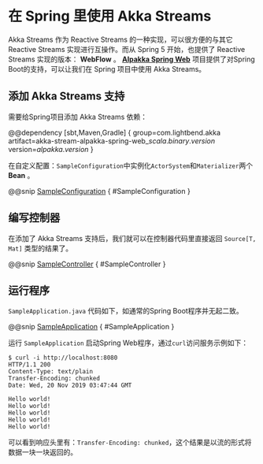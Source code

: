 # 在 Spring 里使用 Akka Streams

Akka Streams 作为 Reactive Streams 的一种实现，可以很方便的与其它 Reactive Streams 实现进行互操作。而从 Spring 5 开始，也提供了 Reactive Streams 实现的版本： **WebFlow** 。 [**Alpakka Spring Web**](https://doc.akka.io/docs/alpakka/2.0/spring-web.html) 项目提供了对Spring Boot的支持，可以让我们在 Spring 项目中使用 Akka Streams。

## 添加 Akka Streams 支持

需要给Spring项目添加 Akka Streams 依赖：

@@dependency [sbt,Maven,Gradle] { group=com.lightbend.akka artifact=akka-stream-alpakka-spring-web_$scala.binary.version$ version=$alpakka.version$ }

在自定义配置：`SampleConfiguration`中实例化`ActorSystem`和`Materializer`两个 **Bean** 。

@@snip [SampleConfiguration](../../../../../integration/cookbook-spring/src/main/java/cookbook/integration/springweb/SampleConfiguration.java) { #SampleConfiguration }

## 编写控制器

在添加了 Akka Streams 支持后，我们就可以在控制器代码里直接返回 `Source[T, Mat]` 类型的结果了。

@@snip [SampleController](../../../../../integration/cookbook-spring/src/main/java/cookbook/integration/springweb/SampleController.java) { #SampleController }

## 运行程序

`SampleApplication.java` 代码如下，如通常的Spring Boot程序并无起二致。

@@snip [SampleApplication](../../../../../integration/cookbook-spring/src/main/java/cookbook/integration/springweb/SampleApplication.java) { #SampleApplication }

运行 `SampleApplication` 启动Spring Web程序，通过`curl`访问服务示例如下：

```
$ curl -i http://localhost:8080
HTTP/1.1 200 
Content-Type: text/plain
Transfer-Encoding: chunked
Date: Wed, 20 Nov 2019 03:47:44 GMT

Hello world!
Hello world!
Hello world!
Hello world!
Hello world!
```

可以看到响应头里有：`Transfer-Encoding: chunked`，这个结果是以流的形式将数据一块一块返回的。
